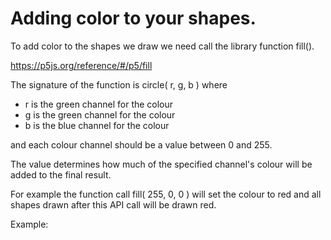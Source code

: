 # Adding color to your shapes.

To add color to the shapes we draw we need call the library function fill().

<a href="https://p5js.org/reference/#/p5/fill" target="_blank">https://p5js.org/reference/#/p5/fill</a>

The signature of the function is circle( r, g, b ) where
  - r is the green channel for the colour
  - g is the green channel for the colour
  - b is the blue channel for the colour

and each colour channel should be a value between 0 and 255.

The value determines how much of the specified channel's colour will be added to the final result.

For example the function call fill( 255, 0, 0 )
will set the colour to red and all shapes drawn after this API call will be drawn red.

Example:
<div>
  <code><object data="Example.js" width="400" height="300"></object></code>
</div>
